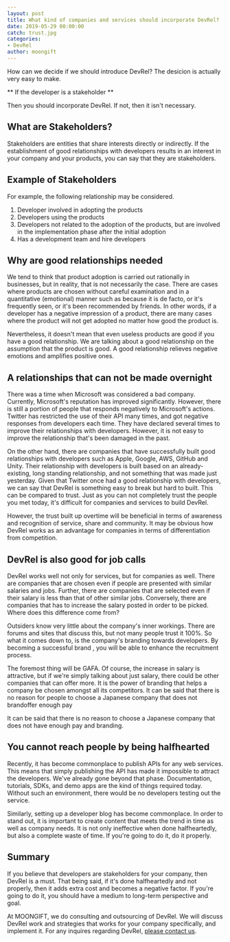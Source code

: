 ```yaml
---
layout: post
title: What kind of companies and services should incorporate DevRel?
date: 2019-05-29 00:00:00
catch: trust.jpg
categories:
- DevRel
author: moongift
---
```


How can we decide if we should introduce DevRel? The desicion is actually very easy to make. 

** If the developer is a stakeholder **

Then you should incorporate DevRel. If not, then it isn't necessary. 

## What are Stakeholders? 

Stakeholders are entities that share interests directly or indirectly. If the establishment of good relationships with developers results in an interest in your company and your products, you can say that they are stakeholders.

## Example of Stakeholders

For example, the following relationship may be considered.

1. Developer involved in adopting the products
2. Developers using the products
3. Developers not related to the adoption of the products, but are involved in the implementation phase after the initial adoption
4. Has a development team and hire developers

## Why are good relationships needed

We tend to think that product adoption is carried out rationally in businesses, but in reality, that is not necessarily the case. There are cases where products are chosen without careful examination and in a quantitative (emotional) manner such as because it is de facto, or it's frequently seen, or it's been recommended by friends. In other words, if a developer has a negative impression of a product, there are many cases where the product will not get adopted no matter how good the product is. 

Nevertheless, it doesn't mean that even useless products are good if you have a good relationship. We are talking about a good relationship on the assumption that the product is good. A good relationship relieves negative emotions and amplifies positive ones.

## A relationships that can not be made overnight

There was a time when Microsoft was considered a bad company. Currently, Microsoft's reputation has improved significantly. However, there is still a portion of people that responds negatively to Microsoft's actions. Twitter has restricted the use of their API many times, and got negative responses from developers each time. They have declared several times to improve their relationships with developers. However, it is not easy to improve the relationship that's been damaged in the past. 

On the other hand, there are companies that have successfully built good relationships with developers such as Apple, Google, AWS, GitHub and Unity. Their relationship with developers is built based on an already-existing, long standing relationship, and not something that was made just yesterday. Given that Twitter once had a good relationship with developers, we can say that DevRel is something easy to break but hard to built. This can be compared to trust. Just as you can not completely trust the people you met today, it's difficult for companies and services to build DevRel.

However, the trust built up overtime will be beneficial in terms of awareness and recognition of service, share and community. It may be obvious how DevRel works as an advantage for companies in terms of differentiation from competition.

## DevRel is also good for job calls

DevRel works well not only for services, but for companies as well. There are companies that are chosen even if people are presented with similar salaries and jobs. Further, there are companies that are selected even if their salary is less than that of other similar jobs. Conversely, there are companies that has to increase the salary posted in order to be picked. Where does this difference come from?

Outsiders know very little about the company's inner workings. There are forums and sites that discuss this, but not many people trust it 100%. So what it comes down to, is the company's branding towards developers. By becoming a successful brand , you will be able to enhance the recruitment process.

The foremost thing will be GAFA. Of course,  the increase in salary is attractive, but if we're simply talking about just salary, there could be other companies that can offer more. It is the power of branding that helps a company be chosen amongst all its competitors. It can be said that there is no reason for people to choose a Japanese company that does not brandoffer enough pay

It can be said that there is no reason to choose a Japanese company that does not have enough pay and branding.

## You cannot reach people by being halfhearted

Recently, it has become commonplace to publish APIs for any web services. This means that simply publishing the API has made it impossible to attract the developers. We've already gone beyond that phase. Documentation, tutorials, SDKs, and demo apps are the kind of things required today. Without such an environment, there would be no developers testing out the service.

Similarly, setting up a developer blog has become commonplace. In order to stand out, it is important to create content that meets the trend in time as well as company needs. It is not only ineffective when done halfheartedly, but also a complete waste of time. If you're going to do it, do it properly. 

## Summary

If you believe that developers are stakeholders for your company, then DevRel is a must. That being said, if it's done halfheartedly and not properly, then it adds extra cost and becomes a negative factor. If you're going to do it, you should have a medium to long-term perspective and goal. 

At MOONGIFT, we do consulting and outsourcing of DevRel. We will discuss DevRel work and strategies that works for your company specifically, and implement it. For any inquires regarding DevRel, [please contact us](/contact).
